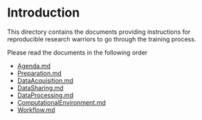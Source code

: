 # Introduction

This directory contains the documents providing instructions for reproducible
research warriors to go through the training process.

Please read the documents in the following order

* [Agenda.md](Agenda.md)
* [Preparation.md](Preparation.md)
* [DataAcquisition.md](DataAcquisition.md)
* [DataSharing.md](DataSharing.md)
* [DataProcessing.md](DataProcessing.md)
* [ComputationalEnvironment.md](ComputationalEnvironment.md)
* [Workflow.md](Workflow.md)

